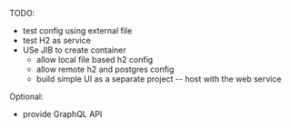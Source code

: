TODO:
- test config using external file
- test H2 as service   
- USe JIB to create container
  - allow local file based h2 config
  - allow remote h2 and postgres config  
  - build simple UI as a separate project
-- host with the web service

Optional:
- provide GraphQL API
